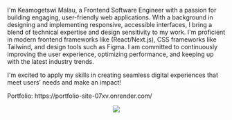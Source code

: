 I'm Keamogetswi Malau, a Frontend Software Engineer with a passion for building engaging, user-friendly web applications. With a background in designing and implementing responsive, accessible interfaces, I bring a blend of technical expertise and design sensitivity to my work. I'm proficient in modern frontend frameworks like (React/Next.js), CSS frameworks like Tailwind, and design tools such as Figma. I am committed to continuously improving the user experience, optimizing performance, and keeping up with the latest industry trends.

I'm excited to apply my skills in creating seamless digital experiences that meet users’ needs and make an impact!
<p>Portfolio: https://portfolio-site-07xv.onrender.com/</p>
<p align="center">
  <a href="https://skillicons.dev">
    <img src="https://skillicons.dev/icons?i=js,ts,html,css,tailwind,bootstrap,sass,react,nextjs,figma,git,github"/>
  </a>
</p>
